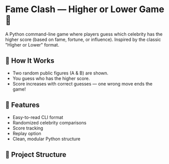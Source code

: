 # Fame Clash — Higher or Lower Game 🎯

A Python command-line game where players guess which celebrity has the higher score (based on fame, fortune, or influence). Inspired by the classic "Higher or Lower" format.

## 🧠 How It Works
- Two random public figures (A & B) are shown.
- You guess who has the higher score.
- Score increases with correct guesses — one wrong move ends the game!

## 🚀 Features
- Easy-to-read CLI format
- Randomized celebrity comparisons
- Score tracking
- Replay option
- Clean, modular Python structure

## 📂 Project Structure